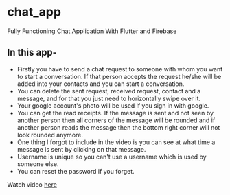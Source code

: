 # chat_app

Fully Functioning Chat Application With Flutter and Firebase

## In this app-

- Firstly you have to send a chat request to someone with whom you want to start a conversation. If that person accepts the request he/she will be added into your contacts and you can start a conversation.
- You can delete the sent request, received request, contact and a message, and for that you just need to horizontally swipe over it.
- Your google account's photo will be used if you sign in with google.
- You can get the read receipts. If the message is sent and not seen by another person then all corners of the message will be rounded and if another person reads the message then the bottom right corner will not look rounded anymore.
- One thing I forgot to include in the video is you can see at what time a message is sent by clicking on that message.
- Username is unique so you can't use a username which is used by someone else.
- You can reset the password if you forget.


Watch video [here](https://drive.google.com/file/d/1Xg8V0D0s6e0s_okRWec-mKrSHx_rdHEZ/view?usp=sharing)
